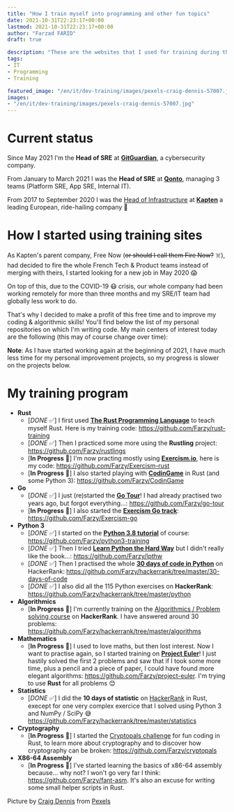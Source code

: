 ```yaml
---
title: "How I train myself into programming and other fun topics"
date: 2021-10-31T22:23:17+00:00
lastmod: 2021-10-31T22:23:17+00:00
author: "Farzad FARID"
draft: true

description: "These are the websites that I used for training during the 2020 lockdown"
tags:
- IT
- Programming
- Training

featured_image: "/en/it/dev-training/images/pexels-craig-dennis-57007.jpg"
images:
- "/en/it/dev-training/images/pexels-craig-dennis-57007.jpg"
---
```


# Current status

Since May 2021 I'm the **Head of SRE** at **[GitGuardian](https://gitguardian.com)**, a cybersecurity company.

From January to March 2021 I was the **Head of SRE** at **[Qonto](https://qonto.com)**, managing 3 teams (Platform SRE, App SRE, Internal IT).

From 2017 to September 2020 I was the [Head of Infrastructure](https://linkedin.com/in/ffarid) at **[Kapten](https://kapten.com)** a leading European, ride-hailing company 🚗

# How I started using training sites

As Kapten's parent company, Free Now (~~or should I call them Fire Now?~~ ☠️), had decided to fire the whole French Tech & Product teams instead
of merging with theirs, I started looking for a new job in May 2020 😱

On top of this, due to the COVID-19 😷 crisis, our whole company had been working remotely for more than three months and my SRE/IT team had globally less work to do.

That's why I decided to make a profit of this free time and to improve my coding & algorithmic skills!
You'll find below the list of my personal repositories on
which I'm writing code. My main centers of interest today are the following (this may of course change over time):

**Note**: As I have started working again at the beginning of 2021, I have much less time for my personal improvement projects, so my progress is slower on the projects below.

# My training program

* **Rust**
    * [*DONE* ✅] I first used **[The Rust Programming Language](https://doc.rust-lang.org/book/)** to teach myself Rust. Here is my training code: https://github.com/Farzy/rust-training
    * [*DONE* ✅] Then I practiced some more using the **Rustling** project: https://github.com/Farzy/rustlings
    * [**In Progress** 🚧] I'm now practing mostly using **[Exercism.io](https://exercism.io)**, here is my code: https://github.com/Farzy/Exercism-rust
    * [**In Progress** 🚧] I also started playing with **[CodinGame](https://www.codingame.com/)** in Rust (and some Python 3): https://github.com/Farzy/CodinGame
* **Go**
    * [*DONE* ✅] I just (re)started the **[Go Tour](https://tour.golang.org/)**! I had already practised two years ago, but forgot everything…: https://github.com/Farzy/go-tour
    * [**In Progress** 🚧] I also started the **[Exercism Go track](https://exercism.io/my/tracks/go)**: https://github.com/Farzy/Exercism-go
* **Python 3**
    * [*DONE* ✅] I started on the **[Python 3.8 tutorial](https://docs.python.org/3.8/tutorial/index.html)** of course: https://github.com/Farzy/python3-training
    * [*DONE* ✅] Then I tried **[Learn Python the Hard Way](https://learnpythonthehardway.org/python3/)** but I didn't really like the book…: https://github.com/Farzy/lpthw
    * [*DONE* ✅] Then I practised the whole **[30 days of code in Python](https://www.hackerrank.com/Farzy)** on HackerRank: https://github.com/Farzy/hackerrank/tree/master/30-days-of-code
    * [*DONE* ✅] I also did all the 115 Python exercises on **HackerRank**: https://github.com/Farzy/hackerrank/tree/master/python
* **Algorithmics**
    * [**In Progress** 🚧] I'm currently training on the [Algorithmics / Problem solving course](https://www.hackerrank.com/Farzy) on **HackerRank**. I have answered around 30 problems: https://github.com/Farzy/hackerrank/tree/master/algorithms
* **Mathematics**
    * [**In Progress** 🚧] I used to love maths, but then lost interest. Now I want to practise again, so I started training on **[Project Euler](https://projecteuler.net/)**! I just hastily solved the first 2 problems and saw that if I took some more time, plus a pencil and a piece of paper, I could have found more elegant algorithms: https://github.com/Farzy/project-euler. I'm trying to use **Rust** for all problems 😊
* **Statistics**
    * [*DONE* ✅] I did the **10 days of statistic** on [HackerRank](https://www.hackerrank.com/Farzy) in Rust, execept for one very complex exercice that I solved using Python 3 and NumPy / SciPy 😅 https://github.com/Farzy/hackerrank/tree/master/statistics
* **Cryptography**
    * [**In Progress** 🚧] I started the [Cryptopals challenge](https://cryptopals.com) for fun coding in Rust, to learn more about cryptography and to discover how cryptography can be broken: https://github.com/Farzy/cryptopals
* **X86-64 Assembly**
    * [**In Progress** 🚧] I've started learning the basics of x86-64 assembly because… why not? I won't go very far I think: https://github.com/Farzy/fant-asm. It's also an excuse for writing some small helper scripts in Rust.


Picture by [Craig Dennis](https://www.pexels.com/fr-fr/@craigmdennis?utm_content=attributionCopyText&utm_medium=referral&utm_source=pexels) from [Pexels](https://www.pexels.com/fr-fr/photo/circuit-imprime-vert-et-gris-57007/?utm_content=attributionCopyText&utm_medium=referral&utm_source=pexels)
